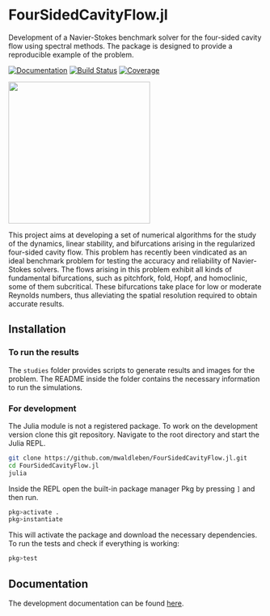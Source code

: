 # FourSidedCavityFlow.jl

Development of a Navier-Stokes benchmark solver for the four-sided cavity flow
using spectral methods. The package is designed to provide a reproducible
example of the problem. 

[![Documentation](https://img.shields.io/badge/docs-dev-blue.svg)](https://mwaldleben.github.io/FourSidedCavityFlow.jl)
[![Build Status](https://github.com/mwaldleben/FourSidedCavityFlow.jl/actions/workflows/CI.yml/badge.svg?branch=main)](https://github.com/mwaldleben/FourSidedCavityFlow.jl/actions/workflows/CI.yml?query=branch%3Amain)
[![Coverage](https://codecov.io/gh/mwaldleben/FourSidedCavityFlow.jl/branch/main/graph/badge.svg?token=ZLZMNKQSU2)](https://codecov.io/gh/mwaldleben/FourSidedCavityFlow.jl)

<img src="./cavity.png" width="280" height="280">

This project aims at developing a set of numerical algorithms for the study of
the dynamics, linear stability, and bifurcations arising in the regularized
four-sided cavity flow. This problem has recently been vindicated as an ideal
benchmark problem for testing the accuracy and reliability of Navier-Stokes
solvers. The flows arising in this problem exhibit all kinds of fundamental
bifurcations, such as pitchfork, fold, Hopf, and homoclinic, some of them
subcritical. These bifurcations take place for low or moderate Reynolds
numbers, thus alleviating the spatial resolution required to obtain accurate
results.

## Installation

### To run the results

The `studies` folder provides scripts to generate results and images for the
problem. The README inside the folder contains the necessary information to run
the simulations.

### For development

The Julia module is not a registered package. To work on the development
version clone this git repository. Navigate to the root directory and start the
Julia REPL. 
```bash
git clone https://github.com/mwaldleben/FourSidedCavityFlow.jl.git
cd FourSidedCavityFlow.jl
julia
```

Inside the REPL open the built-in package manager Pkg by pressing `]` and then
run.
```julia
pkg>activate .
pkg>instantiate
```
This will activate the package and download the necessary dependencies. To run
the tests and check if everything is working: 
```julia
pkg>test
```

## Documentation

The development documentation can be found
[here](https://mwaldleben.github.io/FourSidedCavityFlow.jl).

